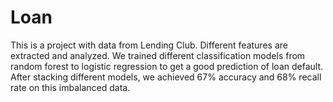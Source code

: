 # Loan
This is a project with data from Lending Club.
Different features are extracted and analyzed. 
We trained different classification models from random forest to logistic regression to get a good prediction of loan default.
After stacking different models, we achieved 67% accuracy and 68% recall rate on this imbalanced data. 
